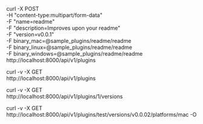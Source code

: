 curl -X POST \
    -H "content-type:multipart/form-data" \
    -F "name=readme" \
    -F "description=Improves upon your readme" \
    -F "version=v0.0.1" \
    -F binary_mac=@sample_plugins/readme/readme \
    -F binary_linux=@sample_plugins/readme/readme \
    -F binary_windows=@sample_plugins/readme/readme \
    http://localhost:8000/api/v1/plugins


curl -v -X GET \
    http://localhost:8000/api/v1/plugins

curl -v -X GET \
    http://localhost:8000/api/v1/plugins/1/versions

curl -v -X GET \
    http://localhost:8000/api/v1/plugins/test/versions/v0.0.02/platforms/mac -O